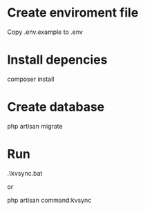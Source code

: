 # Create enviroment file

Copy .env.example to .env

# Install depencies

composer install

# Create database

php artisan migrate

# Run

.\kvsync.bat

or

php artisan command:kvsync